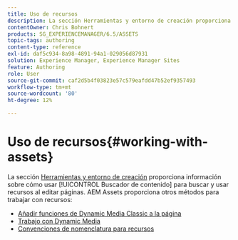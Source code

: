 ```yaml
---
title: Uso de recursos
description: La sección Herramientas y entorno de creación proporciona información sobre el uso del Buscador de contenido para buscar y utilizar recursos al editar páginas. AEM Assets proporciona otros métodos para trabajar con recursos.
contentOwner: Chris Bohnert
products: SG_EXPERIENCEMANAGER/6.5/ASSETS
topic-tags: authoring
content-type: reference
exl-id: daf5c934-8a98-4891-94a1-029056d87931
solution: Experience Manager, Experience Manager Sites
feature: Authoring
role: User
source-git-commit: caf2d5b4f03823e57c579eafdd47b52ef9357493
workflow-type: tm+mt
source-wordcount: '80'
ht-degree: 12%

---
```


# Uso de recursos{#working-with-assets}

La sección [Herramientas y entorno de creación](/help/sites-authoring/author-environment-tools.md) proporciona información sobre cómo usar [!UICONTROL Buscador de contenido] para buscar y usar recursos al editar páginas. AEM Assets proporciona otros métodos para trabajar con recursos:

* [Añadir funciones de Dynamic Media Classic a la página](/help/sites-classic-ui-authoring/manage-assets-classic-s7.md)
* [Trabajo con Dynamic Media](/help/sites-classic-ui-authoring/dynamic-media-assets.md)
* [Convenciones de nomenclatura para recursos](/help/sites-classic-ui-authoring/asset-naming-conventions.md)
